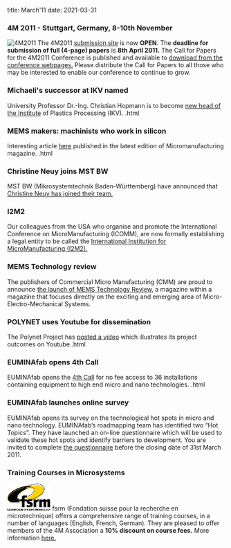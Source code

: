 title: March'11
date: 2021-03-31

<!--break-->
###  4M 2011 - Stuttgart, Germany, 8-10th November


![4M2011](/images/4m-2011_web1.jpg)
The 4M2011 [submission site](/conference/2011/Submission_Guidelines) is now **OPEN**. The **deadline for submission of full (4-page) papers** is **8th April 2011.** The Call for Papers for the 4M2011 Conference is published and available to [download from the conference webpages.](/conference/2011/Call_for_Papers) Please distribute the Call for Papers to all those who may be interested to enable our conference to continue to grow.   
     
###  Michaeli's successor at IKV named

University Professor Dr.-Ing. Christian Hopmann is to become [new head of the Institute](/contents/Michaelis-successor-IKV-named.html) of Plastics Processing (IKV).  .html
   
###  MEMS makers: machinists who work in silicon

Interesting article [here](/contents/MEMS-makers-machinists-who-work-silicon.html) published in the latest edition of Micromanufacturing magazine.  .html

###  Christine Neuy joins MST BW

MST BW (Mikrosystemtechnik Baden-Württemberg) have announced that [Christine Neuy has joined their team.](/contents/Christine-Neuy-joins-MST-BW.html)
  
###  I2M2

Our colleagues from the USA who organise and promote the International Conference on MicroManufacturing (ICOMM), are now formally establishing a legal entity to be called the [International Institution for MicroManufacturing (I2M2).](http://i2m2.northwestern.edu/index.php)  
   
###  MEMS Technology review

The publishers of Commercial Micro Manufacturing (CMM) are proud to announce [the launch of MEMS Technology Review,](http://www.micromanu.com/x/guideArchiveArticle.html?id=1941) a magazine within a magazine that focuses directly on the exciting and emerging area of Micro- Electro-Mechanical Systems.     
  
###  POLYNET uses Youtube for dissemination

The Polynet Project has [posted a video](/contents/POLYNET-uses-YouTube-platform-dissemination.html) which illustrates its project outcomes on Youtube..html
  
###  EUMINAfab opens 4th Call

EUMINAfab opens the [4th Call](/contents/EUMINAfab-opens-4th-Call.html) for no fee access to 36 installations containing equipment to high end micro and nano technologies.  .html
  
###  EUMINAfab launches online survey

EUMINAfab opens its survey on the technological hot spots in micro and nano technology. 
EUMINAfab’s roadmapping team has identified two “Hot Topics”. They have launched an on-line questionnaire which will be used to validate these hot spots and identify barriers to development. You are invited to complete [the questionnaire](http://www.euminafab.eu/index.php/activities/roadmapping-questionnaire) before the closing date of 31st March 2011.
  
###  Training Courses in Microsystems

![FSRM](/images/FSRM_LOGO_web.gif)
fsrm (Fondation suisse pour la recherche en microtechnique) offers a comprehensive range of training courses, in a number of languages (English, French, German). They are pleased to offer members of the 4M Association a <b>10% discount on course fees.</b> More information [here.](/contents/fsrm-training-courses.html)